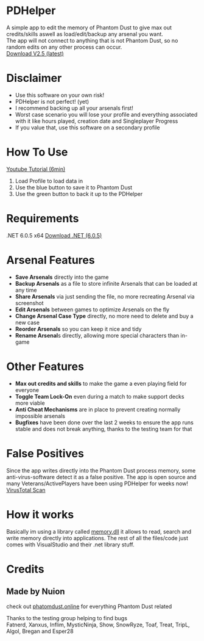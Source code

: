 # PDHelper  
A simple app to edit the memory of Phantom Dust to give max out credits/skills aswell as load/edit/backup any arsenal you want.  
The app will not connect to anything that is not Phantom Dust, so no random edits on any other process can occur.  
[Download V2.5 (latest)](https://github.com/eradication0/PDHelper/releases/download/Release/PDHelper_Extended_V2.5.zip)
  
# Disclaimer
- Use this software on your own risk!  
- PDHelper is not perfect! (yet)  
- I recommend backing up all your arsenals first!  
- Worst case scenario you will lose your profile and everything associated with it like hours played, creation date and Singleplayer Progress  
- If you value that, use this software on a secondary profile  
  
# How To Use  
[Youtube Tutorial (6min)](https://www.youtube.com/watch?v=uSrHAq2tW78)
1. Load Profile to load data in
2. Use the blue button to save it to Phantom Dust
3. Use the green button to back it up to the PDHelper
 
# Requirements
.NET 6.0.5 x64
[Download .NET (6.0.5)](https://dotnet.microsoft.com/en-us/download/dotnet/thank-you/runtime-desktop-6.0.5-windows-x64-installer)
  
# Arsenal Features
- **Save Arsenals** directly into the game  
- **Backup Arsenals** as a file to store infinite Arsenals that can be loaded at any time  
- **Share Arsenals** via just sending the file, no more recreating Arsenal via screenshot  
- **Edit Arsenals** between games to optimize Arsenals on the fly  
- **Change Arsenal Case Type** directly, no more need to delete and buy a new case  
- **Reorder Arsenals** so you can keep it nice and tidy  
- **Rename Arsenal**s directly, allowing more special characters than in-game  
  
# Other Features  
- **Max out credits and skills** to make the game a even playing field for everyone  
- **Toggle Team Lock-On** even during a match to make support decks more viable  
- **Anti Cheat Mechanisms** are in place to prevent creating normally impossible arsenals    
- **Bugfixes** have been done over the last 2 weeks to ensure the app runs stable and does not break anything, thanks to the testing team for that  
  
# False Positives
Since the app writes directly into the Phantom Dust process memory, some anti-virus-software detect it as a false positive. The app is open source and many Veterans/ActivePlayers have been using PDHelper for weeks now!
[VirusTotal Scan](https://www.virustotal.com/gui/file/d6ce7f94256864e6edac26b0356d5b0b8156c2ce42c69c8694eaf7dda2ec6db5?nocache=1)

# How it works 
Basically im using a library called [memory.dll](https://github.com/erfg12/memory.dll) it allows to read, search and write memory directly into applications. The rest of all the files/code just comes with VisualStudio and their .net library stuff. 
  
# Credits
## Made by Nuion
check out [phatomdust.online](https://phantomdust.online/) for everything Phantom Dust related
  
Thanks to the testing group helping to find bugs  
Fatnerd, Xanxus, Inflim, MysticNinja, Show, SnowRyze, Toaf, Treat, TripL, Algol, Bregan and Esper28
 
